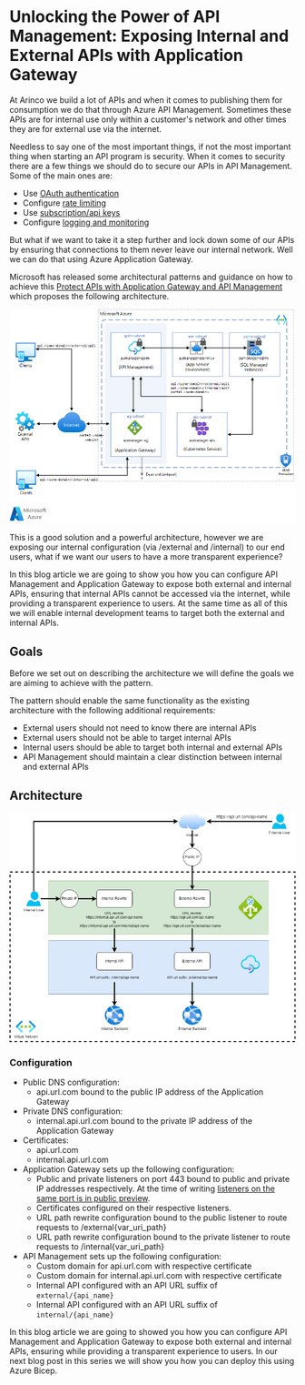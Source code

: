 # Unlocking the Power of API Management: Exposing Internal and External APIs with Application Gateway

At Arinco we build a lot of APIs and when it comes to publishing them for consumption we do that through Azure API Management. Sometimes these APIs are for internal use only within a customer's network and other times they are for external use via the internet.

Needless to say one of the most important things, if not the most important thing when starting an API program is security. When it comes to security there are a few things we should do to secure our APIs in API Management. Some of the main ones are:

- Use [OAuth authentication](https://learn.microsoft.com/en-us/azure/api-management/validate-jwt-policy)
- Configure [rate limiting](https://learn.microsoft.com/en-us/azure/api-management/rate-limit-policy)
- Use [subscription/api keys](https://learn.microsoft.com/en-us/azure/api-management/api-management-subscriptions)
- Configure [logging and monitoring](https://learn.microsoft.com/en-us/azure/api-management/observability)

But what if we want to take it a step further and lock down some of our APIs by ensuring that connections to them never leave our internal network. Well we can do that using Azure Application Gateway.

Microsoft has released some architectural patterns and guidance on how to achieve this [Protect APIs with Application Gateway and API Management](https://learn.microsoft.com/en-us/azure/architecture/reference-architectures/apis/protect-apis) which proposes the following architecture.

![Protect APIs](protect-apis.png)

This is a good solution and a powerful architecture, however we are exposing our internal configuration (via /external and /internal) to our end users, what if we want our users to have a more transparent experience?

In this blog article we are going to show you how you can configure API Management and Application Gateway to expose both external and internal APIs, ensuring that internal APIs cannot be accessed via the internet, while providing a transparent experience to users. At the same time as all of this we will enable internal development teams to target both the external and internal APIs.

## Goals

Before we set out on describing the architecture we will define the goals we are aiming to achieve with the pattern.

The pattern should enable the same functionality as the existing architecture with the following additional requirements:

- External users should not need to know there are internal APIs
- External users should not be able to target internal APIs
- Internal users should be able to target both internal and external APIs
- API Management should maintain a clear distinction between internal and external APIs

## Architecture

![Internal External APIM](internal_external_apim.png)

### Configuration

- Public DNS configuration:
  - api.url.com bound to the public IP address of the Application Gateway
- Private DNS configuration:
  - internal.api.url.com bound to the private IP address of the Application Gateway
- Certificates:
  - api.url.com
  - internal.api.url.com
- Application Gateway sets up the following configuration:
  - Public and private listeners on port 443 bound to public and private IP addresses respectively. At the time of writing [listeners on the same port is in public preview](https://learn.microsoft.com/en-us/azure/application-gateway/configuration-listeners#frontend-port).
  - Certificates configured on their respective listeners.
  - URL path rewrite configuration bound to the public listener to route requests to /external{var_uri_path}
  - URL path rewrite configuration bound to the private listener to route requests to /internal{var_uri_path}
- API Management sets up the following configuration:
  - Custom domain for api.url.com with respective certificate
  - Custom domain for internal.api.url.com with respective certificate
  - Internal API configured with an API URL suffix of `external/{api_name}`
  - Internal API configured with an API URL suffix of `internal/{api_name}`

In this blog article we are going to showed you how you can configure API Management and Application Gateway to expose both external and internal APIs, ensuring while providing a transparent experience to users. In our next blog post in this series we will show you how you can deploy this using Azure Bicep.